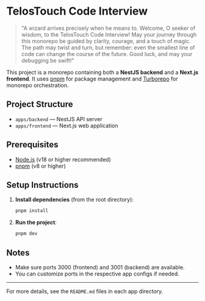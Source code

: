 # TelosTouch Code Interview

> "A wizard arrives precisely when he means to. Welcome, O seeker of wisdom, to the TelosTouch Code Interview! May your journey through this monorepo be guided by clarity, courage, and a touch of magic. The path may twist and turn, but remember: even the smallest line of code can change the course of the future. Good luck, and may your debugging be swift!"

This project is a monorepo containing both a **NestJS backend** and a **Next.js frontend**. It uses [pnpm](https://pnpm.io/) for package management and [Turborepo](https://turbo.build/) for monorepo orchestration.

## Project Structure

- `apps/backend` — NestJS API server
- `apps/frontend` — Next.js web application

## Prerequisites

- [Node.js](https://nodejs.org/) (v18 or higher recommended)
- [pnpm](https://pnpm.io/) (v8 or higher)

## Setup Instructions

1. **Install dependencies** (from the root directory):

    ```sh
    pnpm install
    ```

2. **Run the project**:

    ```sh
    pnpm dev
    ```

## Notes

- Make sure ports 3000 (frontend) and 3001 (backend) are available.
- You can customize ports in the respective app configs if needed.

---

For more details, see the `README.md` files in each app directory.
